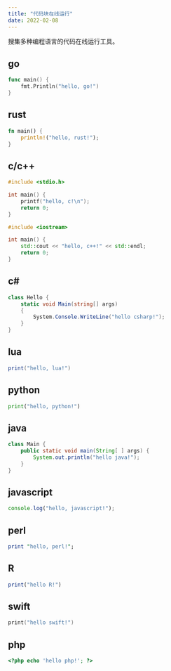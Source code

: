 ```yaml
---
title: "代码块在线运行"
date: 2022-02-08
---
```


搜集多种编程语言的代码在线运行工具。

go
--

```go {code-block=":run"}
func main() {
	fmt.Println("hello, go!")
}
```

rust
----


```rust {code-block=":run"}
fn main() {
	println!("hello, rust!");
}
```

c/c++
-----

```c {code-block="c:run"}
#include <stdio.h>

int main() {
	printf("hello, c!\n");
	return 0;
}
```

```cpp {code-block="cpp:run"}
#include <iostream>

int main() {
	std::cout << "hello, c++!" << std::endl;
	return 0;
}
```

c#
--

```csharp {code-block=":run"}
class Hello {
	static void Main(string[] args)
	{
		System.Console.WriteLine("hello csharp!");
	}
}
```

lua
---

```lua {code-block=":run"}
print("hello, lua!")
```

python
------

```python {code-block=":run"}
print("hello, python!")
```

java
----

```java {code-block=":run"}
class Main {
    public static void main(String[ ] args) {
        System.out.println("hello java!");
    }
}
```

javascript
----------

```js {code-block=":run"}
console.log("hello, javascript!");
```

perl
----

```perl {code-block=":run"}
print "hello, perl!";
```

R
-

```r {code-block=":run"}
print("hello R!")
```

swift
-----

```swift {code-block=":run"}
print("hello swift!")
```

php
---

```php {code-block=":run"}
<?php echo 'hello php!'; ?>
```
